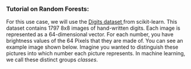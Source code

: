 <h3>Tutorial on Random Forests:</h3>
<p class="text-font">
For this use case, we will use the <a href="http://scikit-learn.org/stable/modules/generated/sklearn.datasets.load_digits.html#sklearn.datasets.load_digits"> Digits dataset </a> from scikit-learn. This dataset contains 1797 8x8 images of hand-written digits. Each image is represented as a 64-dimensional vector. For each number, you have brightness values of the 64 Pixels that they are made of. You can see an example image shown below.
Imagine you wanted to distinguish these pictures into which number each picture represents. In machine learning, we call these distinct groups <i>classes</i>.